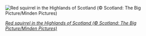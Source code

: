 
![Red squirrel in the Highlands of Scotland (© Scotland: The Big Picture/Minden Pictures)](https://cn.bing.com//th?id=OHR.RSOakTree_EN-US5122271963_1920x1080.jpg&rf=LaDigue_1920x1080.jpg&pid=hp)

*[Red squirrel in the Highlands of Scotland (© Scotland: The Big Picture/Minden Pictures)](https://www.bing.com/search?q=eurasian+red+squirrels&form=hpcapt&filters=HpDate%3a%2220210121_0800%22)*
